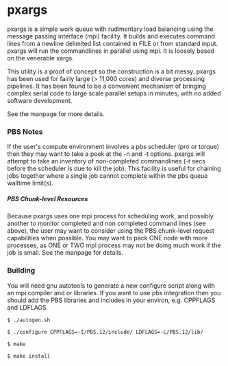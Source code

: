 pxargs
======

pxargs is a simple work queue with rudimentary load balancing using the message passing interface (mpi) facility.
It builds and executes command lines from a newline delimited list contained in FILE or from standard input. pxargs will
run the commandlines in parallel using mpi. It is loosely based on the venerable xargs.

This utility is a proof of concept so the construction is a bit messy. pxargs has been used for fairly large (> 11,000 cores)
and diverse processing pipelines. It has been found to be a convenient mechanism of bringing complex serial code to large scale
parallel setups in minutes, with no added software development.

See the manpage for more details.

### PBS Notes
If the user's compute environment involves a pbs scheduler (pro or torque) then they may want to take a peek at the
-n and -t options. pxargs will attempt to take an inventory of non-completed commandlines (-t secs before the
scheduler is due to kill the job). This facility is useful for chaining jobs together where a single job cannot
complete within the pbs queue walltime limit(s).

##### PBS Chunk-level Resources
Because pxargs uses one mpi process for scheduling work, and possibly another to monitor completed and non completed
command lines (see above), the user may want to consider using the PBS chunk-level request capabilities
when possible. You may want to pack ONE node with more processes, as ONE or TWO mpi process may not be doing much
work if the job is small. See the manpage for details.

### Building

You will need gnu autotools to generate a new configure script along with an mpi compiler and or libraries. If you want to use pbs 
integration then you should add the PBS libraries and includes in your environ, e.g. CPPFLAGS and LDFLAGS 

`$ ./autogen.sh`

`$ ./configure CPPFLAGS=-I/PBS.12/include/ LDFLAGS=-L/PBS.12/lib/`

`$ make`

`$ make install`

